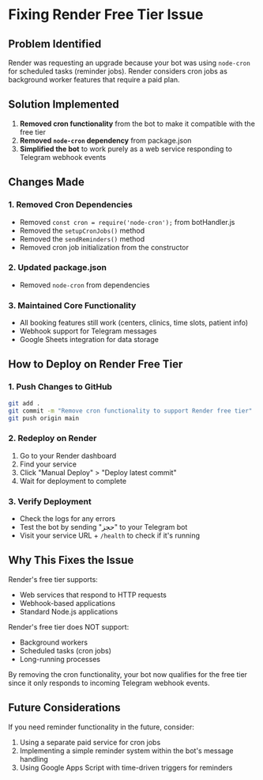 # Fixing Render Free Tier Issue

## Problem Identified
Render was requesting an upgrade because your bot was using `node-cron` for scheduled tasks (reminder jobs). Render considers cron jobs as background worker features that require a paid plan.

## Solution Implemented
1. **Removed cron functionality** from the bot to make it compatible with the free tier
2. **Removed `node-cron` dependency** from package.json
3. **Simplified the bot** to work purely as a web service responding to Telegram webhook events

## Changes Made

### 1. Removed Cron Dependencies
- Removed `const cron = require('node-cron');` from botHandler.js
- Removed the `setupCronJobs()` method
- Removed the `sendReminders()` method
- Removed cron job initialization from the constructor

### 2. Updated package.json
- Removed `node-cron` from dependencies

### 3. Maintained Core Functionality
- All booking features still work (centers, clinics, time slots, patient info)
- Webhook support for Telegram messages
- Google Sheets integration for data storage

## How to Deploy on Render Free Tier

### 1. Push Changes to GitHub
```bash
git add .
git commit -m "Remove cron functionality to support Render free tier"
git push origin main
```

### 2. Redeploy on Render
1. Go to your Render dashboard
2. Find your service
3. Click "Manual Deploy" > "Deploy latest commit"
4. Wait for deployment to complete

### 3. Verify Deployment
- Check the logs for any errors
- Test the bot by sending "حجز" to your Telegram bot
- Visit your service URL + `/health` to check if it's running

## Why This Fixes the Issue
Render's free tier supports:
- Web services that respond to HTTP requests
- Webhook-based applications
- Standard Node.js applications

Render's free tier does NOT support:
- Background workers
- Scheduled tasks (cron jobs)
- Long-running processes

By removing the cron functionality, your bot now qualifies for the free tier since it only responds to incoming Telegram webhook events.

## Future Considerations
If you need reminder functionality in the future, consider:
1. Using a separate paid service for cron jobs
2. Implementing a simple reminder system within the bot's message handling
3. Using Google Apps Script with time-driven triggers for reminders